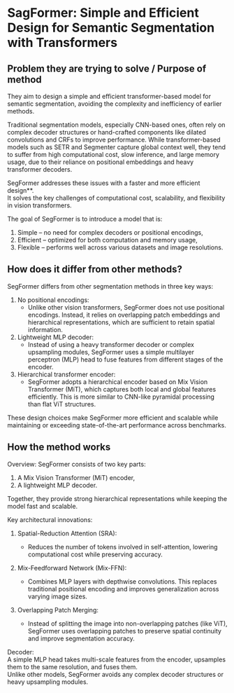 # SagFormer: Simple and Efficient Design for Semantic Segmentation with Transformers 

## Problem they are trying to solve / Purpose of method

They aim to design a simple and efficient transformer-based model for semantic segmentation, avoiding the complexity and inefficiency of earlier methods.

Traditional segmentation models, especially CNN-based ones, often rely on complex decoder structures or hand-crafted components like dilated convolutions and CRFs to improve performance. 
While transformer-based models such as SETR and Segmenter capture global context well, they tend to suffer from high computational cost, slow inference, 
and large memory usage, due to their reliance on positional embeddings and heavy transformer decoders.

SegFormer addresses these issues with a faster and more efficient design**.  
It solves the key challenges of computational cost, scalability, and flexibility in vision transformers.

The goal of SegFormer is to introduce a model that is:
1. Simple – no need for complex decoders or positional encodings,  
2. Efficient – optimized for both computation and memory usage,  
3. Flexible – performs well across various datasets and image resolutions.

## How does it differ from other methods?

SegFormer differs from other segmentation methods in three key ways:

1.  No positional encodings:
    - Unlike other vision transformers, SegFormer does not use positional encodings. 
    Instead, it relies on overlapping patch embeddings and hierarchical representations, 
    which are sufficient to retain spatial information.
2. Lightweight MLP decoder:
    - Instead of using a heavy transformer decoder or complex upsampling modules, 
    SegFormer uses a simple multilayer perceptron (MLP) head to fuse features from different stages of the encoder.
3.  Hierarchical transformer encoder:
    - SegFormer adopts a hierarchical encoder based on Mix Vision Transformer (MiT), which captures both local and global features efficiently. 
    This is more similar to CNN-like pyramidal processing than flat ViT structures.

These design choices make SegFormer more efficient and scalable while maintaining or exceeding state-of-the-art performance across benchmarks.

## How the method works

Overview:
SegFormer consists of two key parts:
1. A Mix Vision Transformer (MiT) encoder,  
2. A lightweight MLP decoder.  

Together, they provide strong hierarchical representations while keeping the model fast and scalable.

Key architectural innovations:

1. Spatial-Reduction Attention (SRA):  
   - Reduces the number of tokens involved in self-attention, lowering computational cost while preserving accuracy.

2. Mix-Feedforward Network (Mix-FFN):  
   - Combines MLP layers with depthwise convolutions. This replaces traditional positional encoding and improves generalization across varying image sizes.

3. Overlapping Patch Merging:  
    - Instead of splitting the image into non-overlapping patches (like ViT), SegFormer uses overlapping patches to preserve spatial continuity and improve segmentation accuracy.
  
Decoder:  
A simple MLP head takes multi-scale features from the encoder, upsamples them to the same resolution, and fuses them.  
Unlike other models, SegFormer avoids any complex decoder structures or heavy upsampling modules.
